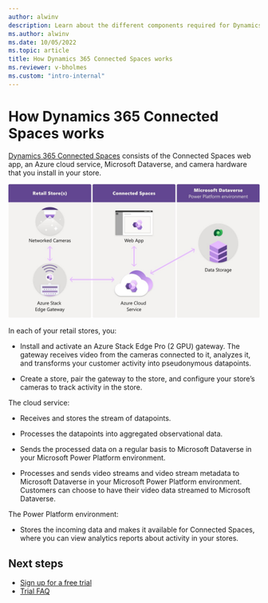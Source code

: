 ```yaml
---
author: alwinv
description: Learn about the different components required for Dynamics 365 Connected Spaces and how it works
ms.author: alwinv
ms.date: 10/05/2022
ms.topic: article
title: How Dynamics 365 Connected Spaces works
ms.reviewer: v-bholmes
ms.custom: "intro-internal"
---
```


# How Dynamics 365 Connected Spaces works

[Dynamics 365 Connected Spaces](index.md) consists of the Connected Spaces web app, an Azure cloud service, Microsoft Dataverse, and camera hardware that you install in your store.

![Illustration of retail store, Azure cloud service and Power Platorm components.](media/how-connected-spaces-works.jpg "Illustration of retail store, Azure cloud service and Power Platform components")
 
In each of your retail stores, you:

- Install and activate an Azure Stack Edge Pro (2 GPU) gateway. The gateway receives video from the cameras connected to it, analyzes it, and transforms your customer activity into pseudonymous datapoints.

- Create a store, pair the gateway to the store, and configure your store’s cameras to track activity in the store.

The cloud service:

- Receives and stores the stream of datapoints.

- Processes the datapoints into aggregated observational data.

- Sends the processed data on a regular basis to Microsoft Dataverse in your Microsoft Power Platform environment.

- Processes and sends video streams and video stream metadata to Microsoft Dataverse in your Microsoft Power Platform environment. Customers can choose to have their video data streamed to Microsoft Dataverse.  

The Power Platform environment:

- Stores the incoming data and makes it available for Connected Spaces, where you can view analytics reports about activity in your stores.

## Next steps

- [Sign up for a free trial](trial-signup.md)
- [Trial FAQ](trial-faq.md)


